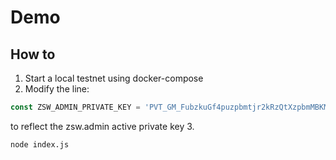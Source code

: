 # Demo
## How to
1. Start a local testnet using docker-compose
2. Modify the line:
```javascript 
const ZSW_ADMIN_PRIVATE_KEY = 'PVT_GM_FubzkuGf4puzpbmtjr2kRzQtXzpbmMBKM8q6oXRCSNmHzH5Cd'; // use the one in your docker-compose
```
to reflect the zsw.admin active private key
3.
```bash
node index.js
```

